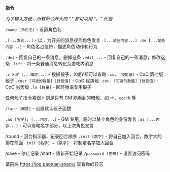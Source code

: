 **指令**

*为了输入方便，所有命令开头的 "." 都可以用 "。" 代替*


`/name [角色名]` - 设置角色名

`.[...发言...]` - 以 `.` 为开头的消息视作角色发言
`.[...某些内容...] .me [...某些内容...]` - 角色名占位符，描述角色动作和行为

`.del` - 回复自己的一条消息，删掉这条
`.edit ...` - 回复自己的一条消息，修改这条
`.lift` - 将一条普通消息转化为游戏内消息

`.r XdY [...描述...]` - 投掷骰子，X或Y都可以省略
`.coc [技能值]` - CoC 第七版骰子
`.coc+ [可选的数量] [技能值]` - CoC 优势骰
`.coc- [可选的数量] [技能值]` - CoC 劣势骰
`.lo [数量]` - 回环物语专用骰子

任何骰子指令紧跟 `h` 则是只有 GM 能看到的暗骰，如 `rh`、`coc+h` 等

`/face [面数]` - 设置默认骰子面数

`.as [名字]; [...内容...]` - GM 专用，临时以某个角色的身份发言
`.as [...内容...]` - 可以省略名字部分，以上次角色发言


/round - 回合指示器，记录回合顺序
`.init [数字]` - 将自己加入回合，数字大的排在前面
`.init [名字] = [数字]` - 将制定名字加入回合

/save - 停止记录
/start - 重新开始记录
`/password [密码]` - 设置访问密码

请前往 https://log.paotuan.space/ 查看你的日志
